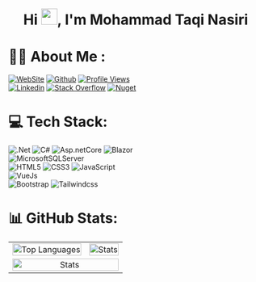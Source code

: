 <h1 align="center">Hi <img src="https://media.giphy.com/media/hvRJCLFzcasrR4ia7z/giphy.gif" width="32">, I'm Mohammad Taqi Nasiri</h1>

# 👨‍💻 About Me :
[![WebSite](https://img.shields.io/badge/WebSite-162451?style=for-the-badge)](https://taqinasiri.com)
[![Github](https://img.shields.io/github/followers/taqinasiri?logo=github&style=for-the-badge&color=0891b2&labelColor=1c1917)](https://www.github.com/taqinasiri) 
[![Profile Views](https://komarev.com/ghpvc/?username=taqinasiri&&style=for-the-badge)](https://github.com/taqinasiri) <br>
[![Linkedin](https://img.shields.io/badge/linkedin-0077B5?style=for-the-badge&logo=linkedin&logoColor=white)](https://www.linkedin.com/in/taqinasiri0)
[![Stack Overflow](https://img.shields.io/badge/Stackoverflow-FE7A16?style=for-the-badge&logo=stack-overflow&logoColor=white)](https://stackoverflow.com/users/16142793)
[![Nuget](https://img.shields.io/badge/Nuget-004880?style=for-the-badge&logo=nuget&logoColor=white)](https://www.nuget.org/profiles/MohammadTaqiNasiri)
# 💻 Tech Stack:

 ![.Net](https://img.shields.io/badge/.NET-5C2D91?style=for-the-badge&logo=.net&logoColor=white)
 ![C#](https://img.shields.io/badge/c%23-%23239120?style=for-the-badge&logo=c-sharp&logoColor=white) 
 ![Asp.netCore](https://img.shields.io/badge/Asp.net%20core-3a0bbd?style=for-the-badge&logo=.net&logoColor=white) 
 ![Blazor](https://img.shields.io/badge/Blazor-592C8C?style=for-the-badge&logo=blazor&logoColor=white) </br> 
 ![MicrosoftSQLServer](https://img.shields.io/badge/Microsoft%20SQL%20Sever-CC2927?style=for-the-badge&logo=microsoft%20sql%20server&logoColor=white) </br>
 ![HTML5](https://img.shields.io/badge/html5-%23E34F26?style=for-the-badge&logo=html5&logoColor=white) 
 ![CSS3](https://img.shields.io/badge/css3-%231572B6?style=for-the-badge&logo=css3&logoColor=white) 
 ![JavaScript](https://img.shields.io/badge/javascript-F7DF1E?style=for-the-badge&logo=javascript&logoColor=white) </br>
 ![VueJs](https://img.shields.io/badge/VueJs-42B883?style=for-the-badge&logo=vue.js&logoColor=white) </br>
 ![Bootstrap](https://img.shields.io/badge/Bootstrap-7952B3?style=for-the-badge&logo=Bootstrap&logoColor=white)
 ![Tailwindcss](https://img.shields.io/badge/tailwind%20css-2C8EBE?style=for-the-badge&logo=tailwindcss&logoColor=white)
 
# 📊 GitHub Stats:

<div align="center">
<table>
<tr>
<td align="center"><a href="https://github.com/taqinasiri"><img  style="width:100%" src="https://github-readme-stats.vercel.app/api/top-langs/?username=taqinasiri&theme=github_dark&include_all_commits=true&count_private=true&layout=compact" alt="Top Languages"></a></td>
 <td align="center"><a href="https://github.com/taqinasiri"><img style="width:100%" src="https://github-readme-stats.vercel.app/api?username=taqinasiri&theme=github_dark&include_all_commits=true&count_private=true" alt="Stats"></a></td>
</tr>
<tr>
  <td align="center" colspan="2"><a href="https://github.com/taqinasiri"><img style="width:100%" src="https://github-readme-activity-graph.vercel.app/graph/?username=taqinasiri&bg_color=0D1117&color=58A5FE&line=58A5FE&point=FFFFFF" alt="Stats"></a></td>
</tr>
</table>
</div>
